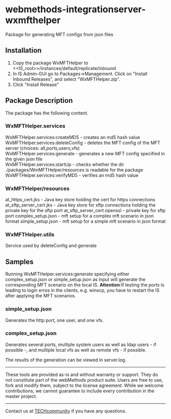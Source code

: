 # webmethods-integrationserver-wxmfthelper
Package for generating MFT configs from json files

## Installation
1) Copy the package WxMFTHelper to <<IS_root>>/instances/default/replicate/inbound
2) In IS Admin-GUI go to Packages->Management. Click on "Install Inbound Releases", and select "WxMFTHelper.zip".
3) Click "Install Release"

## Package Description
The package has the following content.

### WxMFTHelper.services
WxMFTHelper.services:createMD5				- creates an md5 hash value<br />
WxMFTHelper.services:deleteConfig			- deletes the MFT config of the MFT server (choices: all,ports,users,vfs)<br />
WxMFTHelper.services:generate				- generates a new MFT config specified in the given json file<br /> 
WxMFTHelper.services:startUp				- checks whether the dir ./packages/WmMFTHelper/resources is readable for the package<br />
WxMFTHelper.services:verifyMD5				- verifies an md5 hash value<br />

### WxMFTHelper/resources
at_https_cert.jks							- Java key store holding the cert for https connections<br />
at_sftp_server_cert.jks						- Java key store for sftp connections holding the private key for the sftp port
at_sftp_server_cert.openssl					- private key for sftp port
complex_setup.json							- mft setup for a complex mft scenario in json format
simple_setup.json							- mft setup for a simple mft scenario in json format

### WxMFTHelper.utils
Service used by deleteConfig and generate


## Samples
Running WxMFTHelper.services:generate specifying either complex_setup.json or simple_setup.json as input 
will generate the corresponding MFT scenario on the local IS.
**Attention**:If testing the ports is leading to login erros in the clients, e.g. winscp,
you have to restart the IS after applying the MFT scenarios.

### simple_setup.json
Generates the http port, one user, and one vfs.

### complex_setup.json
Generates several ports, multiple system users as well as ldap users - if possible -,
and multiple local vfs as well as remote vfs - if possible.

The results of the generation can be viewed in server.log.

______________________
These tools are provided as-is and without warranty or support. They do not constitute part of the webMethods product suite. Users are free to use, fork and modify them, subject to the license agreement. While we welcome contributions, we cannot guarantee to include every contribution in the master project.
_____________
Contact us at [TECHcommunity](mailto:technologycommunity@softwareag.com?subject=Github/SoftwareAG) if you have any questions.

